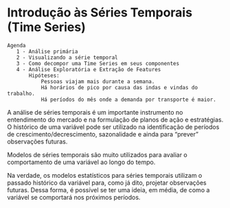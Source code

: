 # Introdução às Séries Temporais (Time Series)

    Agenda
       1 - Análise primária
       2 - Visualizando a série temporal
       3 - Como decompor uma Time Series em seus componentes
       4 - Análise Exploratória e Extração de Features
           Hipóteses:
               Pessoas viajam mais durante a semana.
               Há horários de pico por causa das indas e vindas do trabalho.
               Há períodos do mês onde a demanda por transporte é maior.
               
               
A análise de séries temporais é um importante instrumento no entendimento do mercado e na formulação de planos de ação e estratégias.
O histórico de uma variável pode ser utilizado na identificação de períodos de crescimento/decrescimento, sazonalidade e ainda para “prever” observações futuras.

Modelos de séries temporais são muito utilizados para avaliar o comportamento de uma variável ao longo do tempo.

Na verdade, os modelos estatísticos para séries temporais utilizam o passado histórico da variável para, como já dito, projetar observações futuras. 
Dessa forma, é possível se ter uma ideia, em média, de como a variável se comportará nos próximos períodos.
